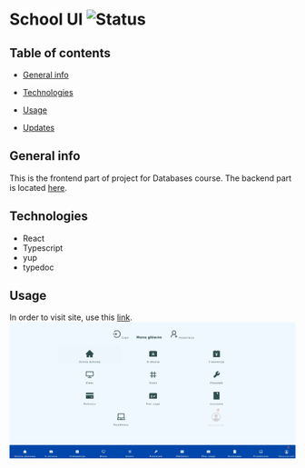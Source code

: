 # School UI ![Status](https://img.shields.io/website?down_color=tomato&up_color=aqua&up_message=up&url=https%3A%2F%2Fschool-app-ui.netlify.app%2F)

## Table of contents

- [General info](#general-info)

- [Technologies](#technologies)

- [Usage](#usage)

- [Updates](#updates)

## General info

This is the frontend part of project for Databases course. The backend part is located [here](https://github.com/ptakpiotr/school-backend).

## Technologies

- React
- Typescript
- yup
- typedoc

## Usage

In order to visit site, use this [link](https://school-app-ui.netlify.app/).
![Image](https://raw.githubusercontent.com/ptakpiotr/school-ui/master/ui.jpg)
